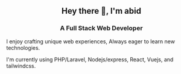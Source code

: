 <p class="header">
<h2 align="center">Hey there 👋, I'm abid</h1>
<h3 align="center">A Full Stack Web Developer</h3>
</p>

<p>I enjoy crafting unique web experiences, Always eager to learn new technologies.</p>

I'm currently using PHP/Laravel, Nodejs/express, React, Vuejs, and tailwindcss.
